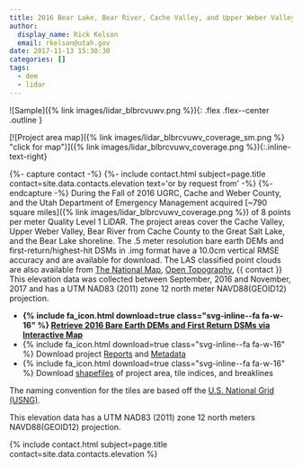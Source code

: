 ```yaml
---
title: 2016 Bear Lake, Bear River, Cache Valley, and Upper Weber Valley LiDAR Elevation Data
author:
  display_name: Rick Kelson
  email: rkelson@utah.gov
date: 2017-11-13 15:30:30
categories: []
tags:
  - dem
  - lidar
---
```


![Sample]({% link images/lidar_blbrcvuwv.png %}){: .flex .flex--center .outline }

[![Project area map]({% link images/lidar_blbrcvuwv_coverage_sm.png %} "click for map")]({% link images/lidar_blbrcvuwv_coverage.png %}){:.inline-text-right}

{%- capture contact -%}
{%- include contact.html subject=page.title contact=site.data.contacts.elevation text='or by request from' -%}
{%- endcapture -%}
During the Fall of 2016 UGRC, Cache and Weber County, and the Utah Department of Emergency Management acquired [~790 square miles]({% link images/lidar_blbrcvuwv_coverage.png %}) of 8 points per meter Quality Level 1 LiDAR. The project areas cover the Cache Valley, Upper Weber Valley, Bear River from Cache County to the Great Salt Lake, and the Bear Lake shoreline. The .5 meter resolution bare earth DEMs and first-return/highest-hit DSMs in .img format have a 10.0cm vertical RMSE accuracy and are available for download. The LAS classified point clouds are also available from [The National Map](https://apps.nationalmap.gov/downloader), [Open Topography](https://portal.opentopography.org/lidarDataset?opentopoID=OTLAS.092018.6341.1), {{ contact }} This elevation data was collected between September, 2016 and November, 2017 and has a UTM NAD83 (2011) zone 12 north meter NAVD88(GEOID12) projection.

<ul class="dotless">
  <li>
    <strong>
      {% include fa_icon.html download=true class="svg-inline--fa fa-w-16" %} <a href="https://raster.utah.gov/?cat=.5%20Meter%20%7B2016%20LiDAR%7D">Retrieve 2016 Bare Earth DEMs and First Return DSMs via Interactive Map</a>
    </strong>
  </li>
  <li>
    {% include fa_icon.html download=true class="svg-inline--fa fa-w-16" %} Download project <a href="https://storage.googleapis.com/state-of-utah-sgid-downloads/lidar/cache-valley-2016/DEMs/BLBRCVUWV_Reports.zip">Reports</a> and <a href="https://storage.googleapis.com/state-of-utah-sgid-downloads/lidar/cache-valley-2016/DEMs/BLBRCVUWV_Metadata.zip">Metadata</a>
  </li>
  <li>
    {% include fa_icon.html download=true class="svg-inline--fa fa-w-16" %} Download <a href="https://storage.googleapis.com/state-of-utah-sgid-downloads/lidar/cache-valley-2016/DEMs/BLBRCVUWV_shps.zip">shapefiles</a> of project area, tile indices, and breaklines
  </li>
</ul>

The naming convention for the tiles are based off the [U.S. National Grid (USNG)](https://www.fgdc.gov/usng/how-to-read-usng/index_html).

This elevation data has a UTM NAD83 (2011) zone 12 north meters NAVD88(GEOID12) projection.

{% include contact.html subject=page.title contact=site.data.contacts.elevation %}
